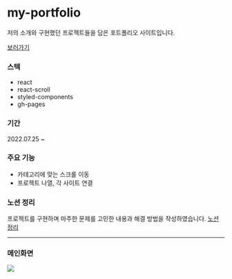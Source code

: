 # my-portfolio

저의 소개와 구현했던 프로젝트들을 담은 포트폴리오 사이트입니다.

<a href="https://nyoung03.github.io/my-portfolio/">보러가기</a>

### 스텍
- react
- react-scroll
- styled-components
- gh-pages

### 기간
2022.07.25 ~ 

### 주요 기능
- 카테고리에 맞는 스크롤 이동
- 프로젝트 나열, 각 사이트 연결

### 노션 정리
프로젝트를 구현하며 마주한 문제를 고민한 내용과 해결 방법을 작성하였습니다.
<a href="https://fuzzy-energy-8aa.notion.site/my-portfolio-1a9db8bd875c47afbf6afda06e6b67ef">노션 정리</a>

<hr />

### 메인화면
<img src="https://user-images.githubusercontent.com/87607036/188555822-566f74c8-8d1a-47ff-abbc-692dcf1bb7de.gif" />
